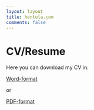 ```yaml
---
layout: layout
title: hentula.com
comments: false
---
```


# CV/Resume

Here you can download my CV in:

[Word-format](/cv/cvjoakimhentula.doc)

or

[PDF-format](/cv/cvjoakimhentula.pdf)